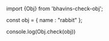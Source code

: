 import {Obj} from 'bhavins-check-obj';

const obj = {
name : "rabbit"
};

console.log(Obj.check(obj))
